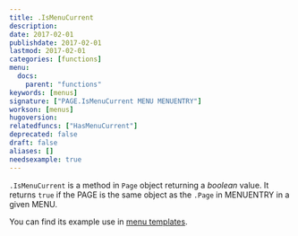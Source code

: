 ```yaml
---
title: .IsMenuCurrent
description:
date: 2017-02-01
publishdate: 2017-02-01
lastmod: 2017-02-01
categories: [functions]
menu:
  docs:
    parent: "functions"
keywords: [menus]
signature: ["PAGE.IsMenuCurrent MENU MENUENTRY"]
workson: [menus]
hugoversion:
relatedfuncs: ["HasMenuCurrent"]
deprecated: false
draft: false
aliases: []
needsexample: true
---
```


`.IsMenuCurrent` is a method in `Page` object returning a _boolean_ value. It
returns `true` if the PAGE is the same object as the `.Page` in MENUENTRY in a
given MENU.

You can find its example use in [menu templates](/templates/menu-templates/).
